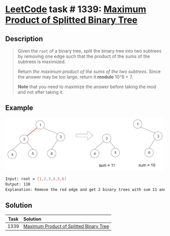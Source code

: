 # [LeetCode][leetcode] task # 1339: [Maximum Product of Splitted Binary Tree][task]

Description
-----------

> Given the `root` of a binary tree, split the binary tree into two subtrees by removing one edge
> such that the product of the sums of the subtrees is maximized.
> 
> Return _the maximum product of the sums of the two subtrees_.
> Since the answer may be too large, return it **modulo** 10^9 + 7.
> 
> **Note** that you need to maximize the answer before taking the mod and not after taking it.

 Example
-------

![tree.png](image/tree.png)

```sh
Input: root = [1,2,3,4,5,6]
Output: 110
Explanation: Remove the red edge and get 2 binary trees with sum 11 and 10. Their product is 110 (11*10)
```

Solution
--------

| Task | Solution                                            |
|:----:|:----------------------------------------------------|
| 1339 | [Maximum Product of Splitted Binary Tree][solution] |


[leetcode]: <http://leetcode.com/>
[task]: <https://leetcode.com/problems/maximum-product-of-splitted-binary-tree/>
[solution]: <https://github.com/wellaxis/praxis-leetcode/blob/main/src/main/java/com/witalis/praxis/leetcode/task/h14/p1339/option/Practice.java>
